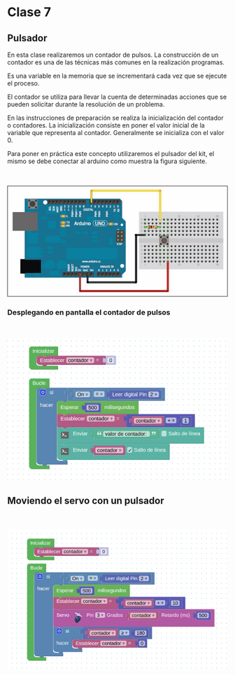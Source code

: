 # Clase 7

## Pulsador

En esta clase realizaremos un contador de pulsos. La construcción de un contador es una de las técnicas más comunes en la realización programas.

Es una variable en la memoria que se incrementará cada vez que se ejecute el proceso.

El contador se utiliza para llevar la cuenta de determinadas acciones que se pueden solicitar durante la resolución de un problema.

En las instrucciones de preparación se realiza la inicialización del contador o contadores. La inicialización consiste en poner el valor inicial de la variable que representa al contador. Generalmente se inicializa con el valor 0.

Para poner en práctica este concepto utilizaremos el pulsador del kit, el mismo se debe conectar al arduino como muestra la figura siguiente.

<br>
<br>
<img src="../../../assets/img/proto_button.jpg" alt="arduino 1 img" width="600"/>

### Desplegando en pantalla el contador de pulsos

<br>
<br>
<img src="../../../assets/img/sol_button.png"  alt="arduino 1 img" width="600"/>

## Moviendo el servo con un pulsador

<br>
<br>
<img src="../../../assets/img/sol_switch_servo.png"  alt="arduino 1 img" width="600"/>
